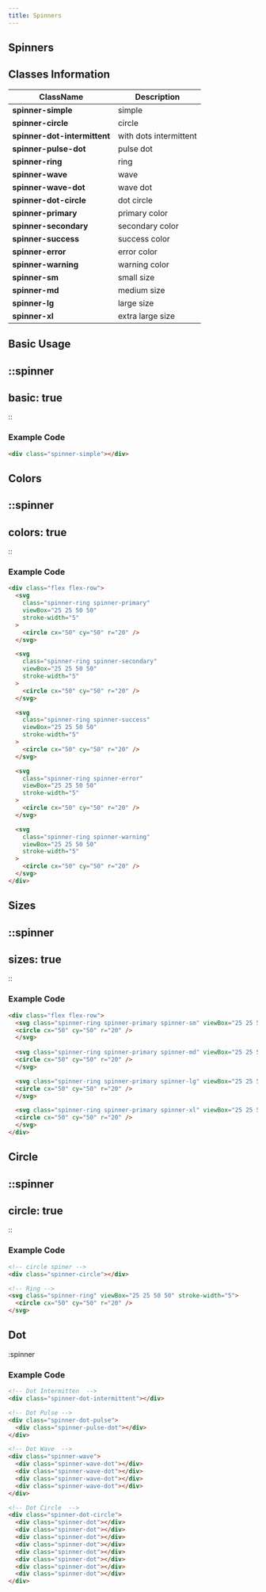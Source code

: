 ```yaml
---
title: Spinners
---
```


## Spinners

## Classes Information

| ClassName                    | Description            |
| ---------------------------- | ---------------------- |
| **spinner-simple**           | simple                 |
| **spinner-circle**           | circle                 |
| **spinner-dot-intermittent** | with dots intermittent |
| **spinner-pulse-dot**        | pulse dot              |
| **spinner-ring**             | ring                   |
| **spinner-wave**             | wave                   |
| **spinner-wave-dot**         | wave dot               |
| **spinner-dot-circle**       | dot circle             |
| **spinner-primary**          | primary color          |
| **spinner-secondary**        | secondary color        |
| **spinner-success**          | success color          |
| **spinner-error**            | error color            |
| **spinner-warning**          | warning color          |
| **spinner-sm**               | small size             |
| **spinner-md**               | medium size            |
| **spinner-lg**               | large size             |
| **spinner-xl**               | extra large size       |

## Basic Usage

::spinner
---
basic: true
---
::

### Example Code

```html [html]
<div class="spinner-simple"></div>

```

## Colors

::spinner
---
colors: true
---
::

### Example Code

```html [html]
<div class="flex flex-row">
  <svg
    class="spinner-ring spinner-primary"
    viewBox="25 25 50 50"
    stroke-width="5"
  >
    <circle cx="50" cy="50" r="20" />
  </svg>

  <svg
    class="spinner-ring spinner-secondary"
    viewBox="25 25 50 50"
    stroke-width="5"
  >
    <circle cx="50" cy="50" r="20" />
  </svg>

  <svg
    class="spinner-ring spinner-success"
    viewBox="25 25 50 50"
    stroke-width="5"
  >
    <circle cx="50" cy="50" r="20" />
  </svg>

  <svg
    class="spinner-ring spinner-error"
    viewBox="25 25 50 50"
    stroke-width="5"
  >
    <circle cx="50" cy="50" r="20" />
  </svg>

  <svg
    class="spinner-ring spinner-warning"
    viewBox="25 25 50 50"
    stroke-width="5"
  >
    <circle cx="50" cy="50" r="20" />
  </svg>
</div>
```

## Sizes

::spinner
---
sizes: true
---
::

### Example Code

```html [html]
<div class="flex flex-row">
  <svg class="spinner-ring spinner-primary spinner-sm" viewBox="25 25 50 50" stroke-width="5">
  <circle cx="50" cy="50" r="20" />
  </svg>
  
  <svg class="spinner-ring spinner-primary spinner-md" viewBox="25 25 50 50" stroke-width="5">
  <circle cx="50" cy="50" r="20" />
  </svg>

  <svg class="spinner-ring spinner-primary spinner-lg" viewBox="25 25 50 50" stroke-width="5">
  <circle cx="50" cy="50" r="20" />
  </svg>

  <svg class="spinner-ring spinner-primary spinner-xl" viewBox="25 25 50 50" stroke-width="5" >
  <circle cx="50" cy="50" r="20" />
  </svg>
</div>

```

## Circle

::spinner
---
circle: true
---
::

### Example Code

```html [html]
<!-- circle spiner -->
<div class="spinner-circle"></div>

<!-- Ring -->
<svg class="spinner-ring" viewBox="25 25 50 50" stroke-width="5">
  <circle cx="50" cy="50" r="20" />
</svg>
```

## Dot

:spinner

### Example Code

```html [html]
<!-- Dot Intermitten  -->
<div class="spinner-dot-intermittent"></div>

<!-- Dot Pulse -->
<div class="spinner-dot-pulse">
  <div class="spinner-pulse-dot"></div>
</div>

<!-- Dot Wave  -->
<div class="spinner-wave">
  <div class="spinner-wave-dot"></div>
  <div class="spinner-wave-dot"></div>
  <div class="spinner-wave-dot"></div>
  <div class="spinner-wave-dot"></div>
</div>

<!-- Dot Circle  -->
<div class="spinner-dot-circle">
  <div class="spinner-dot"></div>
  <div class="spinner-dot"></div>
  <div class="spinner-dot"></div>
  <div class="spinner-dot"></div>
  <div class="spinner-dot"></div>
  <div class="spinner-dot"></div>
  <div class="spinner-dot"></div>
  <div class="spinner-dot"></div>
</div>

```
